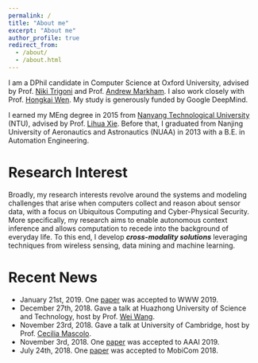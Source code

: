 ```yaml
---
permalink: /
title: "About me"
excerpt: "About me"
author_profile: true
redirect_from: 
  - /about/
  - /about.html
---
```


I am a DPhil candidate in Computer Science at Oxford University, advised by Prof. [Niki Trigoni](https://www.cs.ox.ac.uk/niki.trigoni/) and Prof. [Andrew Markham](https://www.cs.ox.ac.uk/people/andrew.markham/). I also work closely with Prof. [Hongkai Wen](https://warwick.ac.uk/fac/sci/dcs/people/hongkai_wen). My study is generously funded by Google DeepMind.

I earned my MEng degree in 2015 from [Nanyang Technological University](http://www.ntu.edu.sg/Pages/home.aspx) (NTU), advised by Prof. [Lihua Xie](https://scholar.google.com.sg/citations?user=Fmrv3J8AAAAJ&hl=en). Before that, I graduated from Nanjing University of Aeronautics and Astronautics (NUAA) in 2013 with a B.E. in Automation Engineering.


Research Interest
======

Broadly, my research interests revolve around the systems and modeling challenges that arise when computers collect and reason about sensor data, with a focus on Ubiquitous Computing and Cyber-Physical Security. More specifically, my research aims to enable autonomous context inference and allows computation to recede into the background of everyday life. To this end, I develop ***cross-modality solutions*** leveraging techniques from wireless sensing, data mining and machine learning.

Recent News
======
* January 21st, 2019. One [paper](https://youtu.be/jRNwws8soHg) was accepted to WWW 2019.
* December 27th, 2018. Gave a talk at Huazhong University of Science and Technology, host by Prof. [Wei Wang](http://ei.hust.edu.cn/professor/wangwei/).
* November 23rd, 2018. Gave a talk at University of Cambridge, host by Prof. [Cecilia Mascolo](https://www.cl.cam.ac.uk/~cm542/).
* November 3rd, 2018. One [paper](https://christopherlu.github.io/publications/motiontransformer) was accepted to AAAI 2019.
* July 24th, 2018. One [paper](https://christopherlu.github.io/publications/emrslam) was accepted to MobiCom 2018.
